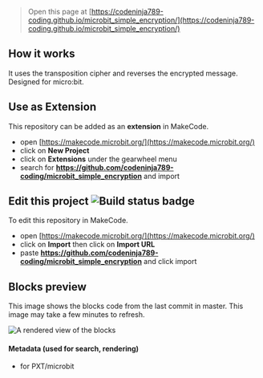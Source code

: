 
> Open this page at [https://codeninja789-coding.github.io/microbit_simple_encryption/](https://codeninja789-coding.github.io/microbit_simple_encryption/)

## How it works
It uses the transposition cipher and reverses the encrypted message.
Designed for micro:bit.

## Use as Extension

This repository can be added as an **extension** in MakeCode.

* open [https://makecode.microbit.org/](https://makecode.microbit.org/)
* click on **New Project**
* click on **Extensions** under the gearwheel menu
* search for **https://github.com/codeninja789-coding/microbit_simple_encryption** and import

## Edit this project ![Build status badge](https://github.com/codeninja789-coding/microbit_simple_encryption/workflows/MakeCode/badge.svg)

To edit this repository in MakeCode.

* open [https://makecode.microbit.org/](https://makecode.microbit.org/)
* click on **Import** then click on **Import URL**
* paste **https://github.com/codeninja789-coding/microbit_simple_encryption** and click import

## Blocks preview

This image shows the blocks code from the last commit in master.
This image may take a few minutes to refresh.

![A rendered view of the blocks](https://github.com/codeninja789-coding/microbit_simple_encryption/raw/master/.github/makecode/blocks.png)

#### Metadata (used for search, rendering)

* for PXT/microbit
<script src="https://makecode.com/gh-pages-embed.js"></script><script>makeCodeRender("{{ site.makecode.home_url }}", "{{ site.github.owner_name }}/{{ site.github.repository_name }}");</script>
